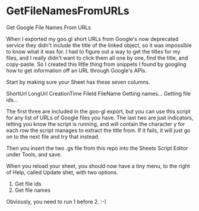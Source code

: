 # GetFileNamesFromURLs
Get Google File Names From URLs

When I exported my goo.gl short URLs from Google's now deprecated service they didn't include the title of the linked object, so it was impossible to know what it was for. I had to figure out a way to get the titles for my files, and I really didn't want to click them all one by one, find the title, and copy-paste. So I created this little thing from snippets I found by googling how to get information off an URL through Google's APIs.

Start by making sure your Sheet has these seven columns.

ShortUrl	LongUrl	CreationTime	FileId	FileName	Getting names...	Getting file ids...

The first three are included in the goo-gl export, but you can use this script for any list of URLs of Google files you have.
The last two are just indicators, letting you know the script is running, and will contain the character y for each row the script manages to extract the title from. If it fails, it will just go on to the next file and try that instead.

Then you insert the two .gs file from this repo into the Sheets Script Editor under Tools, and save.

When you reload your sheet, you should now have a tiny menu, to the right of Help, called Update shet, with two options.

1. Get file ids
2. Get file names

Obviously, you need to run 1 before 2. :-)
